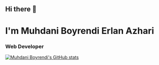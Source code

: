 ## Hi there 👋
# I'm Muhdani Boyrendi Erlan Azhari
### Web Developer

[![Muhdani Boyrendi's GitHub stats](https://github-readme-stats.vercel.app/api?username=muhdaniboyrendi)](https://github.com/muhdaniboyrendi/github-readme-stats)

<!--

- 🔭 I’m currently working on ...
- 🌱 I’m currently learning ...
- 👯 I’m looking to collaborate on ...
- 🤔 I’m looking for help with ...
- 💬 Ask me about ...
- 📫 How to reach me: ...
- 😄 Pronouns: ...
- ⚡ Fun fact: ...
-->
